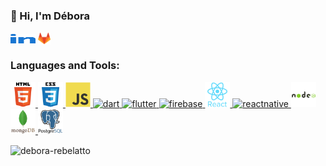 ### :wave: Hi, I'm Débora 	
<p>	
<a href="https://linkedin.com/in/debora-rebelatto" target="blank"><img align="center" src="./icons/linkedin.svg" alt="debora-rebelatto" height="15" width="40" /></a>	
<a href="https://gitlab.com/debora.rebelatto" target="blank"><img align="center" src="./icons/gitlab.png" alt="debora-rebelatto" height="20" /></a>	
</p>	

<h3 align="left">Languages and Tools:</h3>	

<p align="left">	
<a href="https://www.w3.org/html/" target="_blank"> <img src="https://raw.githubusercontent.com/devicons/devicon/master/icons/html5/html5-original-wordmark.svg" alt="html5" width="40" height="40"/> </a> 	
<a href="https://www.w3schools.com/css/" target="_blank"> <img src="https://raw.githubusercontent.com/devicons/devicon/master/icons/css3/css3-original-wordmark.svg" alt="css3" width="40" height="40"/> </a>	
<a href="https://developer.mozilla.org/en-US/docs/Web/JavaScript" target="_blank"> <img src="https://raw.githubusercontent.com/devicons/devicon/master/icons/javascript/javascript-original.svg" alt="javascript" width="40" height="40"/> </a>	
<a href="https://dart.dev" target="_blank"> <img src="https://www.vectorlogo.zone/logos/dartlang/dartlang-icon.svg" alt="dart" width="40" height="40"/> </a> 	
<a href="https://flutter.dev" target="_blank"> <img src="https://www.vectorlogo.zone/logos/flutterio/flutterio-icon.svg" alt="flutter" width="40" height="40"/> </a> 	
<a href="https://firebase.google.com/" target="_blank"> <img src="https://www.vectorlogo.zone/logos/firebase/firebase-icon.svg" alt="firebase" width="40" height="40"/> </a>	
<a href="https://reactjs.org/" target="_blank"> <img src="https://raw.githubusercontent.com/devicons/devicon/master/icons/react/react-original-wordmark.svg" alt="react" width="40" height="40"/> </a>	
<a href="https://reactnative.dev/" target="_blank"> <img src="https://reactnative.dev/img/header_logo.svg" alt="reactnative" width="40" height="40"/> </a>	
<a href="https://nodejs.org" target="_blank"> <img src="https://raw.githubusercontent.com/devicons/devicon/master/icons/nodejs/nodejs-original-wordmark.svg" alt="nodejs" width="40" height="40"/> </a> 	
<a href="https://www.mongodb.com/" target="_blank"> <img src="https://raw.githubusercontent.com/devicons/devicon/master/icons/mongodb/mongodb-original-wordmark.svg" alt="mongodb" width="40" height="40"/> </a> 	
<a href="https://www.postgresql.org" target="_blank"> <img src="https://raw.githubusercontent.com/devicons/devicon/master/icons/postgresql/postgresql-original-wordmark.svg" alt="postgresql" width="40" height="40"/> </a> 	

<p><img align="center" src="https://github-readme-stats.vercel.app/api/top-langs?username=debora-rebelatto&show_icons=true&theme=dark&locale=en&layout=compact" alt="debora-rebelatto" /></p>	



<!--	
**debora-rebelatto/debora-rebelatto** is a ✨ _special_ ✨ repository because its `README.md` (this file) appears on your GitHub profile.	
Here are some ideas to get you started:	
- 🔭 I’m currently working on ...	
- 🌱 I’m currently learning ...	
- 👯 I’m looking to collaborate on ...	
- 🤔 I’m looking for help with ...	
- 💬 Ask me about ...	
- ⚡ Fun fact: ...	
-->	
